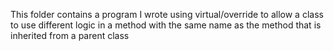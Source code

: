 This folder contains a program I wrote using virtual/override to allow a class to use different logic in a method with the same name as the method that is inherited from a parent class
